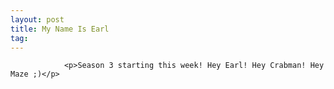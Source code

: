 ```yaml
---
layout: post
title: My Name Is Earl
tag: 
---
```



                <p>Season 3 starting this week! Hey Earl! Hey Crabman! Hey Maze ;)</p>
<div style="text-align:center"><object type="application/x-shockwave-flash" style="width:425px; height:350px" data="http://www.youtube.com/v/r8OvxZvTI6Q"><param name="movie" value="http://www.youtube.com/v/r8OvxZvTI6Q"></param></object></div>
            
